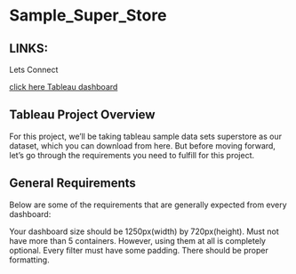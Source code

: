 # Sample_Super_Store


## LINKS: 

Lets Connect

  <a href="https://public.tableau.com/app/profile/yoga.mariappan/viz/Book2_samplesuperstore_16906210808810/Dashboard1">click here Tableau dashboard </a>


## Tableau Project Overview
For this project, we’ll be taking tableau sample data sets superstore as our dataset, which you can download from here. But before moving forward, let’s go through the requirements you need to fulfill for this project. 

## General Requirements
Below are some of the requirements that are generally expected from every dashboard:

Your dashboard size should be 1250px(width) by 720px(height).
Must not have more than 5 containers. However, using them at all is completely optional. 
Every filter must have some padding.
There should be proper formatting.
